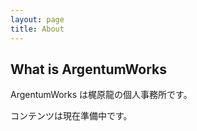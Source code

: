 ```yaml
---
layout: page
title: About
---
```


## What is ArgentumWorks

ArgentumWorks は梶原龍の個人事務所です。

コンテンツは現在準備中です。
